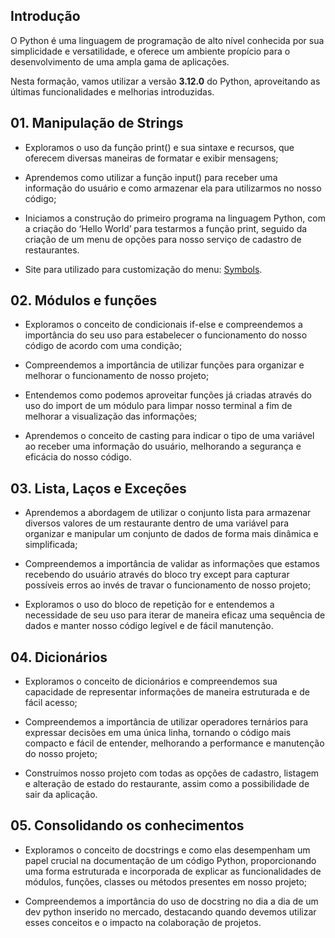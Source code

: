 ## Introdução

O Python é uma linguagem de programação de alto nível conhecida por sua simplicidade e versatilidade, e oferece um ambiente propício para o desenvolvimento de uma ampla gama de aplicações.

Nesta formação, vamos utilizar a versão **3.12.0** do Python, aproveitando as últimas funcionalidades e melhorias introduzidas.



## 01. Manipulação de Strings

- Exploramos o uso da função print() e sua sintaxe e recursos, que oferecem diversas maneiras de formatar e exibir mensagens;

- Aprendemos como utilizar a função input() para receber uma informação do usuário e como armazenar ela para utilizarmos no nosso código;

- Iniciamos a construção do primeiro programa na linguagem Python, com a criação do ‘Hello World’ para testarmos a função print, seguido da criação de um menu de opções para nosso serviço de cadastro de restaurantes.

- Site para utilizado para customização do menu: [Symbols](https://fsymbols.com/pt/letras/).



## 02. Módulos e funções

- Exploramos o conceito de condicionais if-else e compreendemos a importância do seu uso para estabelecer o funcionamento do nosso código de acordo com uma condição;

- Compreendemos a importância de utilizar funções para organizar e melhorar o funcionamento de nosso projeto;

- Entendemos como podemos aproveitar funções já criadas através do uso do import de um módulo para limpar nosso terminal a fim de melhorar a visualização das informações;

- Aprendemos o conceito de casting para indicar o tipo de uma variável ao receber uma informação do usuário, melhorando a segurança e eficácia do nosso código.


## 03. Lista, Laços e Exceções

- Aprendemos a abordagem de utilizar o conjunto lista para armazenar diversos valores de um restaurante dentro de uma variável para organizar e manipular um conjunto de dados de forma mais dinâmica e simplificada;

- Compreendemos a importância de validar as informações que estamos recebendo do usuário através do bloco try except para capturar possíveis erros ao invés de travar o funcionamento de nosso projeto;

- Exploramos o uso do bloco de repetição for e entendemos a necessidade de seu uso para iterar de maneira eficaz uma sequência de dados e manter nosso código legível e de fácil manutenção.



## 04. Dicionários

- Exploramos o conceito de dicionários e compreendemos sua capacidade de representar informações de maneira estruturada e de fácil acesso;

- Compreendemos a importância de utilizar operadores ternários para expressar decisões em uma única linha, tornando o código mais compacto e fácil de entender, melhorando a performance e manutenção do nosso projeto;

- Construímos nosso projeto com todas as opções de cadastro, listagem e alteração de estado do restaurante, assim como a possibilidade de sair da aplicação.


## 05. Consolidando os conhecimentos

- Exploramos o conceito de docstrings e como elas desempenham um papel crucial na documentação de um código Python, proporcionando uma forma estruturada e incorporada de explicar as funcionalidades de módulos, funções, classes ou métodos presentes em nosso projeto;

- Compreendemos a importância do uso de docstring no dia a dia de um dev python inserido no mercado, destacando quando devemos utilizar esses conceitos e o impacto na colaboração de projetos.